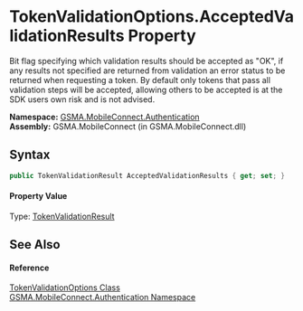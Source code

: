 TokenValidationOptions.AcceptedValidationResults Property
=========================================================
Bit flag specifying which validation results should be accepted as "OK", if any results not specified are returned from validation an error status to be returned when requesting a token. By default only tokens that pass all validation steps will be accepted, allowing others to be accepted is at the SDK users own risk and is not advised.

**Namespace:** [GSMA.MobileConnect.Authentication][1]  
**Assembly:** GSMA.MobileConnect (in GSMA.MobileConnect.dll)

Syntax
------

```csharp
public TokenValidationResult AcceptedValidationResults { get; set; }
```

#### Property Value
Type: [TokenValidationResult][2]

See Also
--------

#### Reference
[TokenValidationOptions Class][3]  
[GSMA.MobileConnect.Authentication Namespace][1]  

[1]: ../README.md
[2]: ../TokenValidationResult/README.md
[3]: README.md
[4]: ../../_icons/Help.png